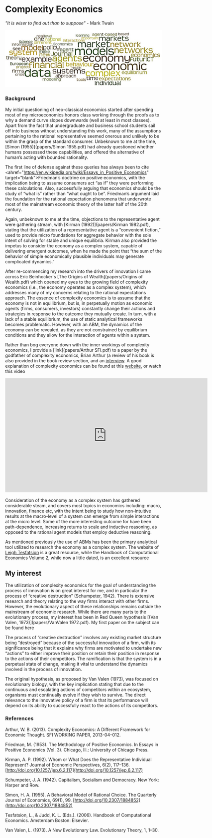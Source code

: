 # Complexity Economics



_"It is wiser to find out than to suppose"_ - Mark Twain 

![Wordmap](websiteimages/wordmap.jpeg)

### Background
My initial questioning of neo-classical economics started after spending most of my microeconomics honors class working through the proofs as to why a demand curve slopes downwards (well at least in most classes). Apart from the fact that undergraduate and business school students sail off into business without understanding this work, many of the assumptions pertaining to the rational representative seemed onerous and unlikely to be within the grasp of the standard consumer. Unbeknown to me at the time, [Simon (1955)](papers/Simon 1955.pdf) had already questioned whether humans possessed these capabilities, and offered the alternative of human’s acting with bounded rationality. 

The first line of defense against these queries has always been to cite <ahref="https://en.wikipedia.org/wiki/Essays_in_Positive_Economics" target="blank">Friedman’s doctrine on positive economics</a>, with the implication being to assume consumers act “as if” they were performing these calculations. Also, successfully arguing that economics should be the study of “what is” rather than “what ought to be”.  Friedman’s argument laid the foundation for the rational expectation phenomena that underwrote most of the mainstream economic theory of the latter half of the 20th century.

Again, unbeknown to me at the time, objections to the representative agent were gathering stream, with [Kirman (1992)](papers/Kirman 1982.pdf), stating that the utilization of a representative agent is a “convenient fiction,” used to provide micro foundations for aggregate behavior with the sole intent of solving for stable and unique equilibria. Kirman also provided the impetus to consider the economy as a complex system, capable of delivering emergent outcomes, when he made the point that “the sum of the behavior of simple economically plausible individuals may generate complicated dynamics.”

After re-commencing my research into the drivers of innovation I came across Eric Beinhocker's [The Origins of Wealth](papers/Origins of Wealth.pdf) which opened my eyes to the growing field of complexity economics (i.e., the economy operates as a complex system), which addresses many of my concerns relating to the rational expectations approach. The essence of complexity economics is to assume that the economy is not in equilibrium, but is, in perpetually motion as economic agents (firms, consumers, investors) constantly change their actions and strategies in response to the outcome they mutually create. In turn, with a lack of a stable equilibrium, the use of static analytical frameworks becomes problematic. However, with an ABM, the dynamics of the economy can be revealed, as they are not constrained by equilibrium conditions and they allow for the interaction of agents within a system. 

Rather than bog everyone down with the inner workings of complexity economics, I provide a [link](papers/Arthur SFI.pdf) to a paper by the godfather of complexity economics, Brian Arthur (a review of his book is also provided in the book review section, and an [interview](https://www.complexityexplorer.org/news/19-w-brian-arthur-on-complexity-economics). A good explanation of complexity economics can be found at this [website](https://www.exploringeconomics.org/en/orientation/complexity-economics/), or watch this video

<iframe width="650" height="365" src="https://www.youtube.com/embed/Lx-pRkp7pM8?list=PLZEkG3jP6eyl2CL8sDkCXjfvWO7_nbwsP" frameborder="0" gesture="media" allowfullscreen></iframe>

Consideration of the economy as a complex system has gathered considerable steam, and covers most topics in economics including: macro, innovation, finance etc, with the intent being to study how non-intuitive results at the macro-level of a system can emerge from simple interactions at the micro level. Some of the more interesting outcome for have been path-dependence, increasing returns to scale and inductive reasoning, as opposed to the rational agent models that employ deductive reasoning.

As mentioned previously the use of ABMs has been the primary analytical tool utilized to research the economy as a complex system. The website of [Leigh Tesfatsion](http://www2.econ.iastate.edu/tesfatsi/ace.htm) is a great resource, while the Handbook of Computational Economics Volume 2, while now a little dated, is an excellent resource

## My interest
The utilization of complexity economics for the goal of understanding the process of innovation is on great interest for me, and in particular the process of “creative destruction” (Schumpeter, 1942). There is extensive research and theory relating to the way firms interact with other firms. However, the evolutionary aspect of these relationships remains outside the mainstream of economic research. While there are many parts to the evolutionary process, my interest has been in Red Queen hypothesis [(Van Valen, 1973)](papers/VanValen 1972.pdf). My first paper on the subject can be found here 

The process of “creative destruction” involves any existing market structure being “destroyed” because of the successful innovation of a firm, with its significance being that it explains why firms are motivated to undertake new “actions” to either improve their position or retain their position in response to the actions of their competitors.  The ramification is that the system is in a perpetual state of change, making it vital to understand the dynamics involved in the process of innovation.  

The original hypothesis, as proposed by Van Valen (1973), was focused on evolutionary biology, with the key implication stating that due to the continuous and escalating actions of competitors within an ecosystem, organisms must continually evolve if they wish to survive. The direct relevance to the innovative policy of a firm is that its performance will depend on its ability to successfully react to the actions of its competitors. 

### References

Arthur, W. B. (2013). Complexity Economics: A Different Framework for Economic Thought. SFI WORKING PAPER, 2013-04–012.

Friedman, M. (1953). The Methodology of Positive Economics. In Essays in Positive Economics (Vol. 3). Chicago, Ill.: University of Chicago Press.

Kirman, A. P. (1992). Whom or What Does the Representative Individual Represent? Journal of Economic Perspectives, 6(2), 117–136. [http://doi.org/10.1257/jep.6.2.117](http://doi.org/10.1257/jep.6.2.117)

Schumpeter, J. A. (1942). Capitalism, Socialism and Democracy. New York: Harper and Row.

Simon, H. A. (1955). A Behavioral Model of Rational Choice. The Quarterly Journal of Economics, 69(1), 99. [http://doi.org/10.2307/1884852](http://doi.org/10.2307/1884852)

Tesfatsion, L., & Judd, K. L. (Eds.). (2006). Handbook of Computational Economics. Amsterdam Boston: Elsevier.

Van Valen, L. (1973). A New Evolutionary Law. Evolutionary Theory, 1, 1–30.










